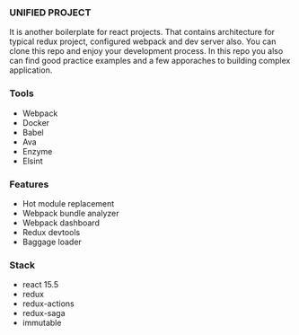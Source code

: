### UNIFIED PROJECT

It is another boilerplate for react projects. That contains architecture for typical redux project, configured webpack and dev server also. You can clone this repo and enjoy your development process. In this repo you also can find good practice examples and a few apporaches to building complex application.

### Tools
* Webpack
* Docker
* Babel
* Ava
* Enzyme
* Elsint

### Features
* Hot module replacement
* Webpack bundle analyzer
* Webpack dashboard
* Redux devtools
* Baggage loader

### Stack
* react 15.5
* redux
* redux-actions
* redux-saga
* immutable
